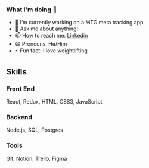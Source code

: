 ### What I'm doing 👋


- 🔭 I’m currently working on a MTG meta tracking app
- 💬 Ask me about anything!
- 📫 How to reach me: [Linkedin](https://www.linkedin.com/in/justin-marks-dev/)
- 😄 Pronouns: He/Him
- ⚡ Fun fact: I love weightlifting


## Skills

### Front End
React, Redux, HTML, CSS3, JavaScript
### Backend
Node.js, SQL, Postgres
### Tools
Git, Notion, Trello, Figma
